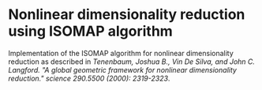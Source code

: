 # Nonlinear dimensionality reduction using ISOMAP algorithm

Implementation of the ISOMAP algorithm for nonlinear dimensionality reduction as described in *Tenenbaum, Joshua B., Vin De Silva, and John C. Langford. "A global geometric framework for nonlinear dimensionality reduction." science 290.5500 (2000): 2319-2323*.
